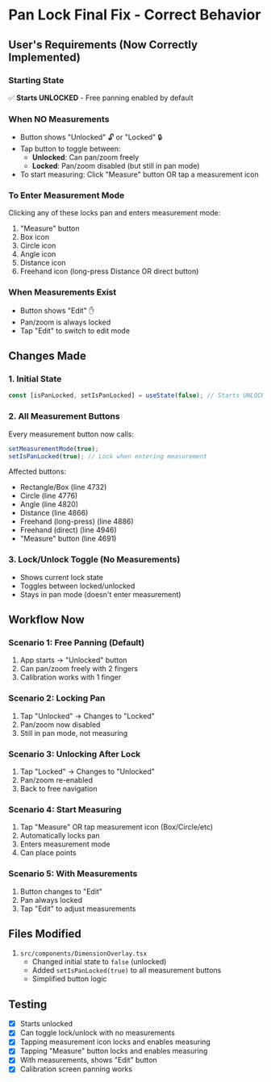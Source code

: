 # Pan Lock Final Fix - Correct Behavior

## User's Requirements (Now Correctly Implemented)

### Starting State
✅ **Starts UNLOCKED** - Free panning enabled by default

### When NO Measurements
- Button shows "Unlocked" 🔓 or "Locked" 🔒
- Tap button to toggle between:
  - **Unlocked**: Can pan/zoom freely
  - **Locked**: Pan/zoom disabled (but still in pan mode)
- To start measuring: Click "Measure" button OR tap a measurement icon

### To Enter Measurement Mode
Clicking any of these locks pan and enters measurement mode:
1. "Measure" button
2. Box icon
3. Circle icon  
4. Angle icon
5. Distance icon
6. Freehand icon (long-press Distance OR direct button)

### When Measurements Exist
- Button shows "Edit" ✋
- Pan/zoom is always locked
- Tap "Edit" to switch to edit mode

## Changes Made

### 1. Initial State
```typescript
const [isPanLocked, setIsPanLocked] = useState(false); // Starts UNLOCKED
```

### 2. All Measurement Buttons
Every measurement button now calls:
```typescript
setMeasurementMode(true);
setIsPanLocked(true); // Lock when entering measurement
```

Affected buttons:
- Rectangle/Box (line 4732)
- Circle (line 4776)
- Angle (line 4820)
- Distance (line 4866)
- Freehand (long-press) (line 4886)
- Freehand (direct) (line 4946)
- "Measure" button (line 4691)

### 3. Lock/Unlock Toggle (No Measurements)
- Shows current lock state
- Toggles between locked/unlocked
- Stays in pan mode (doesn't enter measurement)

## Workflow Now

### Scenario 1: Free Panning (Default)
1. App starts → "Unlocked" button
2. Can pan/zoom freely with 2 fingers
3. Calibration works with 1 finger

### Scenario 2: Locking Pan
1. Tap "Unlocked" → Changes to "Locked"
2. Pan/zoom now disabled
3. Still in pan mode, not measuring

### Scenario 3: Unlocking After Lock
1. Tap "Locked" → Changes to "Unlocked"
2. Pan/zoom re-enabled
3. Back to free navigation

### Scenario 4: Start Measuring
1. Tap "Measure" OR tap measurement icon (Box/Circle/etc)
2. Automatically locks pan
3. Enters measurement mode
4. Can place points

### Scenario 5: With Measurements
1. Button changes to "Edit"
2. Pan always locked
3. Tap "Edit" to adjust measurements

## Files Modified
1. `src/components/DimensionOverlay.tsx`
   - Changed initial state to `false` (unlocked)
   - Added `setIsPanLocked(true)` to all measurement buttons
   - Simplified button logic

## Testing
- [x] Starts unlocked
- [x] Can toggle lock/unlock with no measurements
- [x] Tapping measurement icon locks and enables measuring
- [x] Tapping "Measure" button locks and enables measuring
- [x] With measurements, shows "Edit" button
- [x] Calibration screen panning works
